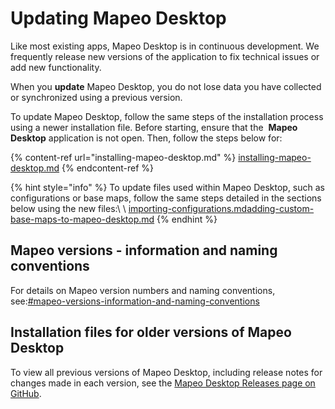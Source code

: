 # Updating Mapeo Desktop

Like most existing apps, Mapeo Desktop is in continuous development. We frequently release new versions of the application to fix technical issues or add new functionality.

When you **update** Mapeo Desktop, you do not lose data you have collected or synchronized using a previous version.&#x20;

To update Mapeo Desktop, follow the same steps of the installation process using a newer installation file. Before starting, ensure that the <img src="../../.gitbook/assets/Md-icon.png" alt="" data-size="line" /> **Mapeo Desktop** application is not open. Then, follow the steps below for:

{% content-ref url="installing-mapeo-desktop.md" %}
[installing-mapeo-desktop.md](installing-mapeo-desktop.md)
{% endcontent-ref %}

{% hint style="info" %}
To update files used within Mapeo Desktop, such as configurations or base maps, follow the same steps detailed in the sections below using the new files:\ \ [importing-configurations.md](importing-configurations.md "mention")[adding-custom-base-maps-to-mapeo-desktop.md](adding-custom-base-maps-to-mapeo-desktop.md "mention")
{% endhint %}

## Mapeo versions - information and naming conventions

For details on Mapeo version numbers and naming conventions, see:[#mapeo-versions-information-and-naming-conventions](../mapeo-mobile-installation-setup/updating-mapeo-mobile.md#mapeo-versions-information-and-naming-conventions "mention")

## Installation files for older versions of Mapeo Desktop

To view all previous versions of Mapeo Desktop, including release notes for changes made in each version, see the [Mapeo Desktop Releases page on GitHub](https://github.com/digidem/mapeo-desktop/releases).
